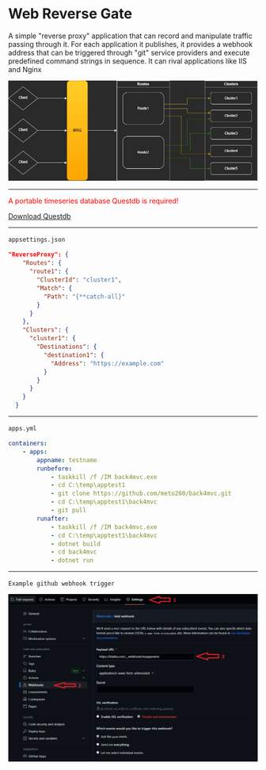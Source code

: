 ﻿# Web Reverse Gate
A simple "reverse proxy" application that can record and manipulate traffic passing through it. For each application it publishes, it provides a webhook address that can be triggered through "git" service providers and execute predefined command strings in sequence. It can rival applications like IIS and Nginx 

![flow_image](https://raw.githubusercontent.com/meto260/WebReverseGate/master/flow.jpg)

<hr />
<span style="color:red;">A portable timeseries database Questdb is required!</span>

[Download Questdb](https://questdb.io/get-questdb/)


<hr />

<code>appsettings.json</code>
```Json
"ReverseProxy": {
    "Routes": {
      "route1": {
        "ClusterId": "cluster1",
        "Match": {
          "Path": "{**catch-all}"
        }
      }
    },
    "Clusters": {
      "cluster1": {
        "Destinations": {
          "destination1": {
            "Address": "https://example.com"
          }
        }
      }
    }
  }
```
<hr />

<code>apps.yml</code>

```Yaml
containers:
    - apps:
        appname: testname
        runbefore:
            - taskkill /f /IM back4mvc.exe
            - cd C:\temp\apptest1
            - git clone https://github.com/meto260/back4mvc.git
            - cd C:\temp\apptest1\back4mvc
            - git pull
        runafter:
            - taskkill /f /IM back4mvc.exe
            - cd C:\temp\apptest1\back4mvc
            - dotnet build
            - cd back4mvc
            - dotnet run
```
<hr />

<code>Example github webhook trigger</code>

![](https://raw.githubusercontent.com/meto260/WebReverseGate/master/github_example_webhook_config.png)
